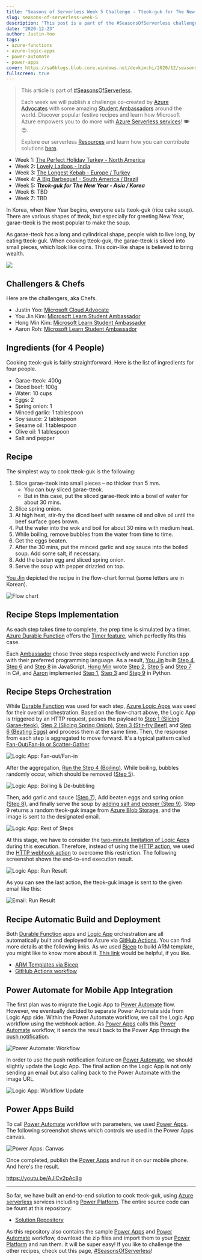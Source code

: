 ```yaml
---
title: "Seasons of Serverless Week 5 Challenge - Tteok-guk for The New year"
slug: seasons-of-serverless-week-5
description: "This post is a part of the #SeasonsOfServerless challenge, for the 5th week. It shows a sample solution to cook tteok-guk, the traditional Korean food for The New Year, using Azure Durable Functions, Logic Apps, Power Automate and Power Apps."
date: "2020-12-23"
author: Justin-Yoo
tags:
- azure-functions
- azure-logic-apps
- power-automate
- power-apps
cover: https://sa0blogs.blob.core.windows.net/devkimchi/2020/12/seasons-of-serverless-week-5-00.png
fullscreen: true
---
```


> This article is part of [#SeasonsOfServerless][devto sos].
>
> Each week we will publish a challenge co-created by [Azure Advocates][ms ca] with some amazing [Student Ambassadors][ms lsa] around the world. Discover popular festive recipes and learn how Microsoft Azure empowers you to do more with [Azure Serverless services][az serverless]! 🍽 😍.
>
> Explore our serverless [Resources][gh sos resources] and learn how you can contribute solutions [here][gh sos contribute].

* Week 1: [The Perfect Holiday Turkey - North America][devto sos week1]
* Week 2: [Lovely Ladoos - India][devto sos week2]
* Week 3: [The Longest Kebab - Europe / Turkey][devto sos week3]
* Week 4: [A Big Barbeque! - South America / Brazil][devto sos week4]
* Week 5: ***Tteok-guk for The New Year - Asia / Korea***
* Week 6: TBD
* Week 7: TBD

In Korea, when New Year begins, everyone eats tteok-guk (rice cake soup). There are various shapes of tteok, but especially for greeting New Year, garae-tteok is the most popular to make the soup.

As garae-tteok has a long and cylindrical shape, people wish to live long, by eating tteok-guk. When cooking tteok-guk, the garae-tteok is sliced into small pieces, which look like coins. This coin-like shape is believed to bring wealth.

![](https://github.com/justinyoo/Seasons-of-Serverless/blob/main/graphics/2020-12-21/tteokguk.jpg?raw=true)


## Challengers & Chefs ##

Here are the challengers, aka Chefs.

* Justin Yoo: [Microsoft Cloud Advocate][author justin]
* You Jin Kim: [Microsoft Learn Student Ambassador][author youjin]
* Hong Min Kim: [Microsoft Learn Student Ambassador][author hongmin]
* Aaron Roh: [Microsoft Learn Student Ambassador][author aaron]


## Ingredients (for 4 People) ##

Cooking tteok-guk is fairly straightforward. Here is the list of ingredients for four people.

* Garae-tteok: 400g
* Diced beef: 100g
* Water: 10 cups
* Eggs: 2
* Spring onion: 1
* Minced garlic: 1 tablespoon
* Soy sauce: 2 tablespoon
* Sesame oil: 1 tablespoon
* Olive oil: 1 tablespoon
* Salt and pepper


## Recipe ##

The simplest way to cook tteok-guk is the following:

1. Slice garae-tteok into small pieces – no thicker than 5 mm.
   * You can buy sliced garae-tteok.
   * But in this case, put the sliced garae-tteok into a bowl of water for about 30 mins.
2. Slice spring onion.
3. At high heat, stir-fry the diced beef with sesame oil and olive oil until the beef surface goes brown.
4. Put the water into the wok and boil for about 30 mins with medium heat.
5. While boiling, remove bubbles from the water from time to time.
6. Get the eggs beaten.
7. After the 30 mins, put the minced garlic and soy sauce into the boiled soup. Add some salt, if necessary.
8. Add the beaten egg and sliced spring onion.
9. Serve the soup with pepper drizzled on top.

[You Jin][author youjin] depicted the recipe in the flow-chart format (some letters are in Korean).

![Flow chart][image-01]


## Recipe Steps Implementation ##

As each step takes time to complete, the prep time is simulated by a timer. [Azure Durable Function][az func durable] offers the [Timer feature][az func durable timer], which perfectly fits this case.

Each [Ambassador][ms lsa] chose three steps respectively and wrote Function app with their preferred programming language. As a result, [You Jin][author youjin] built [Step 4][gh sos step4], [Step 6][gh sos step6] and [Step 8][gh sos step8] in JavaScript, [Hong Min][author hongmin] wrote [Step 2][gh sos step2], [Step 5][gh sos step5] and [Step 7][gh sos step7] in C#, and [Aaron][author aaron] implemented [Step 1][gh sos step1], [Step 3][gh sos step3] and [Step 9][gh sos step9] in Python.


## Recipe Steps Orchestration ##

While [Durable Function][az func durable] was used for each step, [Azure Logic Apps][az logapp] was used for their overall orchestration. Based on the flow-chart above, the Logic App is triggered by an HTTP request, passes the payload to [Step 1 (Slicing Garae-tteok)][gh sos step1], [Step 2 (Slicing Spring Onion)][gh sos step2], [Step 3 (Stir-fry Beef)][gh sos step3] and [Step 6 (Beating Eggs)][gh sos step6] and process them at the same time. Then, the response from each step is aggregated to move forward. It's a typical pattern called [Fan-Out/Fan-In or Scatter-Gather][fanout fanin].

![Logic App: Fan-out/Fan-in][image-02]

After the aggregation, [Run the Step 4 (Boiling)][gh sos step4]. While boiling, bubbles randomly occur, which should be removed ([Step 5][gh sos step5]).

![Logic App: Boiling & De-bubbling][image-03]

Then, add garlic and sauce ([Step 7][gh sos step7]), Add beaten eggs and spring onion ([Step 8][gh sos step8]), and finally serve the soup by [adding salt and pepper (Step 9)][gh sos step9]. Step 9 returns a random tteok-guk image from [Azure Blob Storage][az st blob], and the image is sent to the designated email.

![Logic App: Rest of Steps][image-04]

At this stage, we have to consider the [two-minute limitation of Logic Apps][az logapp limit] during this execution. Therefore, instead of using the [HTTP action][az logapp http], we used the [HTTP webhook action][az logapp webhook] to overcome this restriction. The following screenshot shows the end-to-end execution result.

![Logic App: Run Result][image-05]

As you can see the last action, the tteok-guk image is sent to the given email like this:

![Email: Run Result][image-06]


## Recipe Automatic Build and Deployment ##

Both [Durable Function][az func durable] apps and [Logic App][az logapp] orchestration are all automatically built and deployed to Azure via [GitHub Actions][gh actions]. You can find more details at the following links. As we used [Bicep][az bicep] to build ARM template, you might like to know more about it. [This link][post bicep] would be helpful, if you like.

* [ARM Templates via Bicep][gh bicep]
* [GitHub Actions workflow][gh workflow]


## Power Automate for Mobile App Integration ##

The first plan was to migrate the Logic App to [Power Automate][pw automate] flow. However, we eventually decided to separate Power Automate side from Logic App side. Within the Power Automate workflow, we call the Logic App workflow using the webhook action. As [Power Apps][pw apps] calls this [Power Automate][pw automate] workflow, it sends the result back to the Power App through the [push notification][pw apps push].

![Power Automate: Workflow][image-07]

In order to use the push notification feature on [Power Automate][pw automate], we should slightly update the Logic App. The final action on the Logic App is not only sending an email but also calling back to the Power Automate with the image URL.

![Logic App: Workflow Update][image-08]


## Power Apps Build ##

To call [Power Automate][pw automate] workflow with parameters, we used [Power Apps][pw apps]. The following screenshot shows which controls we used in the Power Apps canvas.

![Power Apps: Canvas][image-09]

Once completed, publish the [Power Apps][pw apps] and run it on our mobile phone. And here's the result.

https://youtu.be/AJlCv2pAc8g

---

So far, we have built an end-to-end solution to cook tteok-guk, using [Azure serverless][az serverless] services including [Power Platform][pw platform]. The entire source code can be fount at this repository:

* [Solution Repository][gh sample]

As this repository also contains the sample [Power Apps][pw apps] and [Power Automate][pw automate] workflow, download the zip files and import them to your [Power Platform][pw platform] and run them. It will be super easy! If you like to challenge the other recipes, check out this page, [#SeasonsOfServerless][devto sos]!


[image-01]: https://raw.githubusercontent.com/justinyoo/Seasons-of-Serverless/solution/solutions/2020-12-21/flowchart.png
[image-02]: https://sa0blogs.blob.core.windows.net/devkimchi/2020/12/seasons-of-serverless-week-5-02.png
[image-03]: https://sa0blogs.blob.core.windows.net/devkimchi/2020/12/seasons-of-serverless-week-5-03.png
[image-04]: https://sa0blogs.blob.core.windows.net/devkimchi/2020/12/seasons-of-serverless-week-5-04.png
[image-05]: https://sa0blogs.blob.core.windows.net/devkimchi/2020/12/seasons-of-serverless-week-5-05.png
[image-06]: https://sa0blogs.blob.core.windows.net/devkimchi/2020/12/seasons-of-serverless-week-5-06.jpg
[image-07]: https://sa0blogs.blob.core.windows.net/devkimchi/2020/12/seasons-of-serverless-week-5-07.png
[image-08]: https://sa0blogs.blob.core.windows.net/devkimchi/2020/12/seasons-of-serverless-week-5-08.png
[image-09]: https://sa0blogs.blob.core.windows.net/devkimchi/2020/12/seasons-of-serverless-week-5-09.png

[devto sos]: https://dev.to/azure/azure-advocates-seasons-of-serverless-join-our-virtual-festive-potluck-53m6
[devto sos week1]: https://dev.to/azure/seasonsofserverless-solution-1-developing-the-perfect-holiday-turkey-2p3f
[devto sos week2]: https://dev.to/azure/seasonsofserverless-solution-2-developing-lovely-ladoos-3ggh
[devto sos week3]: https://dev.to/azure/week-3
[devto sos week4]: https://dev.to/azure/week-4
[devto sos week6]: https://dev.to/azure/week-6
[devto sos week7]: https://dev.to/azure/week-7

[post bicep]: /tag/bicep/

[author justin]: https://twitter.com/justinchronicle
[author youjin]: https://github.com/u0jin
[author hongmin]: https://github.com/hongman
[author aaron]: https://www.linkedin.com/in/aaronroh/

[gh sample]: https://github.com/justinyoo/Seasons-of-Serverless
[gh actions]: https://docs.github.com/en/free-pro-team@latest/actions
[gh bicep]: https://github.com/justinyoo/Seasons-of-Serverless/blob/solution/solutions/2020-12-21/Resources/azuredeploy.bicep
[gh workflow]: https://github.com/justinyoo/Seasons-of-Serverless/blob/solution/.github/workflows/main.yaml

[gh sos resources]: https://github.com/microsoft/Seasons-of-Serverless/blob/main/RESOURCES.md
[gh sos contribute]: https://github.com/microsoft/Seasons-of-Serverless/blob/main/CONTRIBUTING.md
[gh sos step1]: https://github.com/justinyoo/Seasons-of-Serverless/tree/solution/solutions/2020-12-21/Step-1
[gh sos step2]: https://github.com/justinyoo/Seasons-of-Serverless/tree/solution/solutions/2020-12-21/Step-2
[gh sos step3]: https://github.com/justinyoo/Seasons-of-Serverless/tree/solution/solutions/2020-12-21/Step-3
[gh sos step4]: https://github.com/justinyoo/Seasons-of-Serverless/tree/solution/solutions/2020-12-21/Step-4
[gh sos step5]: https://github.com/justinyoo/Seasons-of-Serverless/tree/solution/solutions/2020-12-21/Step-5
[gh sos step6]: https://github.com/justinyoo/Seasons-of-Serverless/tree/solution/solutions/2020-12-21/Step-6
[gh sos step7]: https://github.com/justinyoo/Seasons-of-Serverless/tree/solution/solutions/2020-12-21/Step-7
[gh sos step8]: https://github.com/justinyoo/Seasons-of-Serverless/tree/solution/solutions/2020-12-21/Step-8
[gh sos step9]: https://github.com/justinyoo/Seasons-of-Serverless/tree/solution/solutions/2020-12-21/Step-9

[ms ca]: https://developer.microsoft.com/advocates/?WT.mc_id=academic-10291-cxa
[ms lsa]: https://studentambassadors.microsoft.com/?WT.mc_id=academic-10291-cxa

[az bicep]: https://github.com/azure/bicep

[az serverless]: https://azure.microsoft.com/solutions/serverless/?WT.mc_id=academic-10291-cxa
[az st blob]: https://docs.microsoft.com/azure/storage/blobs/storage-blobs-introduction?WT.mc_id=academic-10291-cxa

[az func]: https://docs.microsoft.com/azure/azure-functions/functions-overview?WT.mc_id=academic-10291-cxa
[az func durable]: https://docs.microsoft.com/azure/azure-functions/durable/durable-functions-overview?WT.mc_id=academic-10291-cxa
[az func durable timer]: https://docs.microsoft.com/azure/azure-functions/durable/durable-functions-timers?WT.mc_id=academic-10291-cxa

[az logapp]: https://docs.microsoft.com/azure/logic-apps/logic-apps-overview?WT.mc_id=academic-10291-cxa
[az logapp limit]: https://docs.microsoft.com/azure/logic-apps/logic-apps-limits-and-config?WT.mc_id=academic-10291-cxa#http-limits
[az logapp http]: https://docs.microsoft.com/azure/logic-apps/logic-apps-workflow-actions-triggers?WT.mc_id=academic-10291-cxa#http-action
[az logapp webhook]: https://docs.microsoft.com/azure/logic-apps/logic-apps-workflow-actions-triggers?WT.mc_id=academic-10291-cxa#webhooks-and-subscriptions

[pw platform]: https://powerplatform.microsoft.com/?WT.mc_id=academic-10291-cxa
[pw automate]: https://flow.microsoft.com/?WT.mc_id=academic-10291-cxa
[pw apps]: https://powerapps.microsoft.com/?WT.mc_id=academic-10291-cxa
[pw apps push]: https://docs.microsoft.com/connectors/powerappsnotification/?WT.mc_id=academic-10291-cxa

[fanout fanin]: https://www.enterpriseintegrationpatterns.com/patterns/messaging/BroadcastAggregate.html

